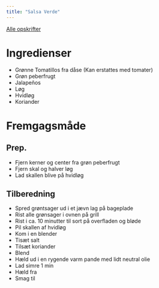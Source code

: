 ```yaml
---
title: "Salsa Verde"
---
```


[Alle opskrifter](https://duffau.github.io/recipes)


# Ingredienser

- Grønne Tomatillos fra dåse (Kan erstattes med tomater)
- Grøn peberfrugt
- Jalapeños
- Løg
- Hvidløg
- Koriander

# Fremgagsmåde

## Prep.

- Fjern kerner og center fra grøn peberfrugt
- Fjern skal og halver løg
- Lad skallen blive på hvidløg

## Tilberedning
- Spred grøntsager ud i et jævn lag på bageplade
- Rist alle grønsager i ovnen på grill 
- Rist i ca. 10 minutter til sort på overfladen og bløde
- Pil skallen af hvidløg
- Kom i en blender
- Tisæt salt
- Tilsæt koriander
- Blend
- Hæld ud i en rygende varm pande med lidt neutral olie
- Lad simre 1 min
- Hæld fra
- Smag til